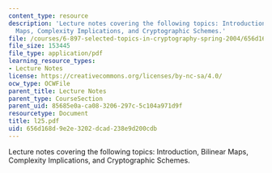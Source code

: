 ```yaml
---
content_type: resource
description: 'Lecture notes covering the following topics: Introduction, Bilinear
  Maps, Complexity Implications, and Cryptographic Schemes.'
file: /courses/6-897-selected-topics-in-cryptography-spring-2004/656d168d9e2e3202dcad238e9d200cdb_l25.pdf
file_size: 153445
file_type: application/pdf
learning_resource_types:
- Lecture Notes
license: https://creativecommons.org/licenses/by-nc-sa/4.0/
ocw_type: OCWFile
parent_title: Lecture Notes
parent_type: CourseSection
parent_uid: 85685e0a-ca08-3206-297c-5c104a971d9f
resourcetype: Document
title: l25.pdf
uid: 656d168d-9e2e-3202-dcad-238e9d200cdb
---
```

Lecture notes covering the following topics: Introduction, Bilinear Maps, Complexity Implications, and Cryptographic Schemes.